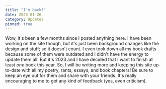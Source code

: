 ```yaml
---
title: "I'm back!"
date: 2023-01-26
category: Updates
pinned: true
---
```

Wow, it's been a few months since I posted anything here. I have been working on the site though, but it's just been background changes like the design and stuff; so it doesn't count. I even took down all my book drafts because some of them were outdated and I didn't have the energy to update them all. But it's 2023 and I have decided that I want to finish at least _one_ book this year. So, I will be writing more and keeping this site up-to-date with all my poetry, rants, essays, and book chapters! Be sure to keep an eye out for them and share with your friends. It's really encouraging to me to get any kind of feedback (yes, even criticism).
